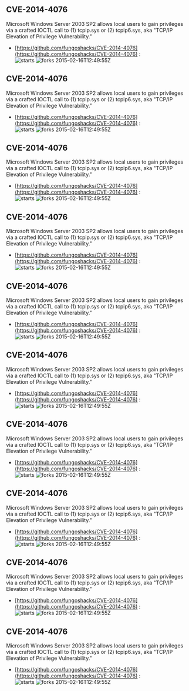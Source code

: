 ## CVE-2014-4076
 Microsoft Windows Server 2003 SP2 allows local users to gain privileges via a crafted IOCTL call to (1) tcpip.sys or (2) tcpip6.sys, aka "TCP/IP Elevation of Privilege Vulnerability."

- [https://github.com/fungoshacks/CVE-2014-4076](https://github.com/fungoshacks/CVE-2014-4076) :  
![starts](https://img.shields.io/github/stars/fungoshacks/CVE-2014-4076.svg) 
![forks](https://img.shields.io/github/forks/fungoshacks/CVE-2014-4076.svg) 
2015-02-16T12:49:55Z

## CVE-2014-4076
 Microsoft Windows Server 2003 SP2 allows local users to gain privileges via a crafted IOCTL call to (1) tcpip.sys or (2) tcpip6.sys, aka "TCP/IP Elevation of Privilege Vulnerability."

- [https://github.com/fungoshacks/CVE-2014-4076](https://github.com/fungoshacks/CVE-2014-4076) :  
![starts](https://img.shields.io/github/stars/fungoshacks/CVE-2014-4076.svg) 
![forks](https://img.shields.io/github/forks/fungoshacks/CVE-2014-4076.svg) 
2015-02-16T12:49:55Z

## CVE-2014-4076
 Microsoft Windows Server 2003 SP2 allows local users to gain privileges via a crafted IOCTL call to (1) tcpip.sys or (2) tcpip6.sys, aka "TCP/IP Elevation of Privilege Vulnerability."

- [https://github.com/fungoshacks/CVE-2014-4076](https://github.com/fungoshacks/CVE-2014-4076) :  
![starts](https://img.shields.io/github/stars/fungoshacks/CVE-2014-4076.svg) 
![forks](https://img.shields.io/github/forks/fungoshacks/CVE-2014-4076.svg) 
2015-02-16T12:49:55Z

## CVE-2014-4076
 Microsoft Windows Server 2003 SP2 allows local users to gain privileges via a crafted IOCTL call to (1) tcpip.sys or (2) tcpip6.sys, aka "TCP/IP Elevation of Privilege Vulnerability."

- [https://github.com/fungoshacks/CVE-2014-4076](https://github.com/fungoshacks/CVE-2014-4076) :  
![starts](https://img.shields.io/github/stars/fungoshacks/CVE-2014-4076.svg) 
![forks](https://img.shields.io/github/forks/fungoshacks/CVE-2014-4076.svg) 
2015-02-16T12:49:55Z

## CVE-2014-4076
 Microsoft Windows Server 2003 SP2 allows local users to gain privileges via a crafted IOCTL call to (1) tcpip.sys or (2) tcpip6.sys, aka "TCP/IP Elevation of Privilege Vulnerability."

- [https://github.com/fungoshacks/CVE-2014-4076](https://github.com/fungoshacks/CVE-2014-4076) :  
![starts](https://img.shields.io/github/stars/fungoshacks/CVE-2014-4076.svg) 
![forks](https://img.shields.io/github/forks/fungoshacks/CVE-2014-4076.svg) 
2015-02-16T12:49:55Z

## CVE-2014-4076
 Microsoft Windows Server 2003 SP2 allows local users to gain privileges via a crafted IOCTL call to (1) tcpip.sys or (2) tcpip6.sys, aka "TCP/IP Elevation of Privilege Vulnerability."

- [https://github.com/fungoshacks/CVE-2014-4076](https://github.com/fungoshacks/CVE-2014-4076) :  
![starts](https://img.shields.io/github/stars/fungoshacks/CVE-2014-4076.svg) 
![forks](https://img.shields.io/github/forks/fungoshacks/CVE-2014-4076.svg) 
2015-02-16T12:49:55Z

## CVE-2014-4076
 Microsoft Windows Server 2003 SP2 allows local users to gain privileges via a crafted IOCTL call to (1) tcpip.sys or (2) tcpip6.sys, aka "TCP/IP Elevation of Privilege Vulnerability."

- [https://github.com/fungoshacks/CVE-2014-4076](https://github.com/fungoshacks/CVE-2014-4076) :  
![starts](https://img.shields.io/github/stars/fungoshacks/CVE-2014-4076.svg) 
![forks](https://img.shields.io/github/forks/fungoshacks/CVE-2014-4076.svg) 
2015-02-16T12:49:55Z

## CVE-2014-4076
 Microsoft Windows Server 2003 SP2 allows local users to gain privileges via a crafted IOCTL call to (1) tcpip.sys or (2) tcpip6.sys, aka "TCP/IP Elevation of Privilege Vulnerability."

- [https://github.com/fungoshacks/CVE-2014-4076](https://github.com/fungoshacks/CVE-2014-4076) :  
![starts](https://img.shields.io/github/stars/fungoshacks/CVE-2014-4076.svg) 
![forks](https://img.shields.io/github/forks/fungoshacks/CVE-2014-4076.svg) 
2015-02-16T12:49:55Z

## CVE-2014-4076
 Microsoft Windows Server 2003 SP2 allows local users to gain privileges via a crafted IOCTL call to (1) tcpip.sys or (2) tcpip6.sys, aka "TCP/IP Elevation of Privilege Vulnerability."

- [https://github.com/fungoshacks/CVE-2014-4076](https://github.com/fungoshacks/CVE-2014-4076) :  
![starts](https://img.shields.io/github/stars/fungoshacks/CVE-2014-4076.svg) 
![forks](https://img.shields.io/github/forks/fungoshacks/CVE-2014-4076.svg) 
2015-02-16T12:49:55Z

## CVE-2014-4076
 Microsoft Windows Server 2003 SP2 allows local users to gain privileges via a crafted IOCTL call to (1) tcpip.sys or (2) tcpip6.sys, aka "TCP/IP Elevation of Privilege Vulnerability."

- [https://github.com/fungoshacks/CVE-2014-4076](https://github.com/fungoshacks/CVE-2014-4076) :  
![starts](https://img.shields.io/github/stars/fungoshacks/CVE-2014-4076.svg) 
![forks](https://img.shields.io/github/forks/fungoshacks/CVE-2014-4076.svg) 
2015-02-16T12:49:55Z

